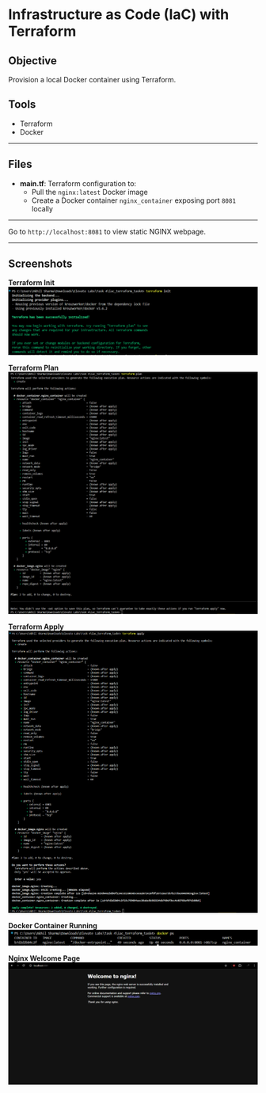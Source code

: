 # Infrastructure as Code (IaC) with Terraform

## Objective
Provision a local Docker container using Terraform.

## Tools
- Terraform
- Docker

---

## Files
- **main.tf**: Terraform configuration to:
  - Pull the `nginx:latest` Docker image
  - Create a Docker container `nginx_container` exposing port `8081` locally

---

Go to `http://localhost:8081` to view static NGINX webpage.

---
## Screenshots

**Terraform Init**  
  ![Terraform Init](./screenshots/terraform-init.png)

**Terraform Plan**  
  ![Terraform Plan](./screenshots/terraform-plan.png)

**Terraform Apply**  
  ![Terraform Apply](./screenshots/terraform-apply.png)

**Docker Container Running**  
  ![Docker ps](./screenshots/docker-ps.png)

**Nginx Welcome Page**  
  ![Nginx Welcome](./screenshots/output.png)